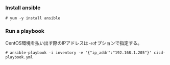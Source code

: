 ### Install ansible
```
# yum -y install ansible
```
### Run a playbook
CentOS環境を払い出す際のIPアドレスは`-e`オプションで指定する。
```
# ansible-playbook -i inventory -e '{"ip_addr":"192.168.1.205"}' cicd-playbook.yml
```
